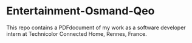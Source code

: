 # Entertainment-Osmand-Qeo
This repo contains a PDFdocument of my work as a software developer intern at Technicolor Connected Home, Rennes, France.
